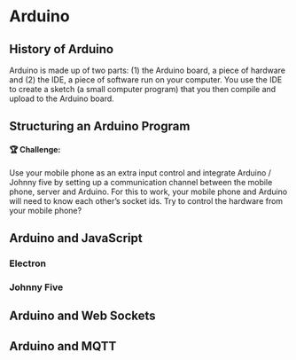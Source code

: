 # Arduino

## History of Arduino

Arduino is made up of two parts: (1) the Arduino board, a piece of hardware and (2) the IDE, a piece of software run on your computer. You use the IDE to create a sketch (a small computer program) that you then compile and upload to the Arduino board. 

## Structuring an Arduino Program

#### 🏆 Challenge:  
Use your mobile phone as an extra input control and integrate Arduino / Johnny five by setting up a communication channel between the mobile phone, server and Arduino. For this to work, your mobile phone and Arduino will need to know each other’s socket ids. Try to control the hardware from your mobile phone?

## Arduino and JavaScript

### Electron

### Johnny Five

## Arduino and Web Sockets


## Arduino and MQTT